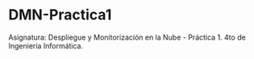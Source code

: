 # DMN-Practica1
Asignatura: Despliegue y Monitorización en la Nube - Práctica 1. 4to de Ingeniería Informática.
